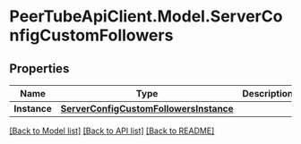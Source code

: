 # PeerTubeApiClient.Model.ServerConfigCustomFollowers

## Properties

Name | Type | Description | Notes
------------ | ------------- | ------------- | -------------
**Instance** | [**ServerConfigCustomFollowersInstance**](ServerConfigCustomFollowersInstance.md) |  | [optional] 

[[Back to Model list]](../README.md#documentation-for-models) [[Back to API list]](../README.md#documentation-for-api-endpoints) [[Back to README]](../README.md)

